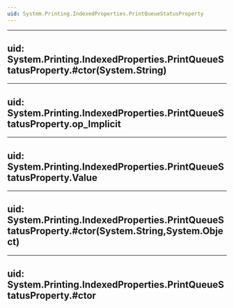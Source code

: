 ```yaml
---
uid: System.Printing.IndexedProperties.PrintQueueStatusProperty
---
```


---
uid: System.Printing.IndexedProperties.PrintQueueStatusProperty.#ctor(System.String)
---

---
uid: System.Printing.IndexedProperties.PrintQueueStatusProperty.op_Implicit
---

---
uid: System.Printing.IndexedProperties.PrintQueueStatusProperty.Value
---

---
uid: System.Printing.IndexedProperties.PrintQueueStatusProperty.#ctor(System.String,System.Object)
---

---
uid: System.Printing.IndexedProperties.PrintQueueStatusProperty.#ctor
---
